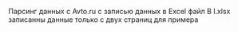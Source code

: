 Парсинг данных с Avto.ru с записью данных в Excel файл
В  l.xlsx записанны данные только с двух страниц для примера
